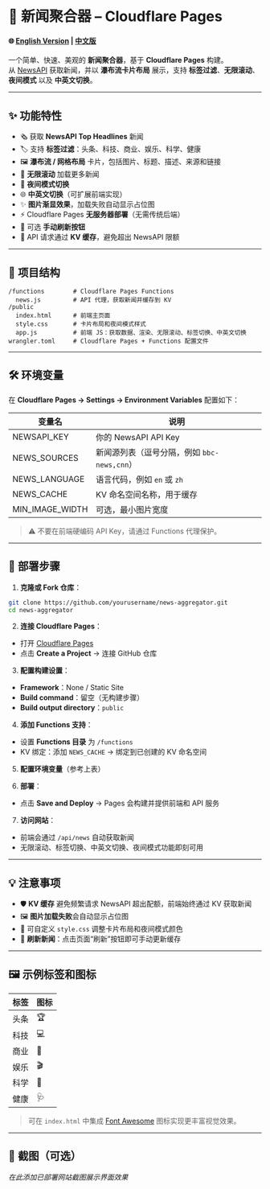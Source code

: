 # 📰 新闻聚合器 – Cloudflare Pages

#### 🌐 [English Version](https://github.com/benjiann/NewsFocus/main/README.md) | [中文版](https://github.com/benjiann/NewsFocus//main/README_zh.md)


一个简单、快速、美观的 **新闻聚合器**，基于 **Cloudflare Pages** 构建。  
从 [NewsAPI](https://newsapi.org/) 获取新闻，并以 **瀑布流卡片布局** 展示，支持 **标签过滤**、**无限滚动**、**夜间模式** 以及 **中英文切换**。

---

## ✨ 功能特性

- 🗞 获取 **NewsAPI Top Headlines** 新闻  
- 🏷 支持 **标签过滤**：头条、科技、商业、娱乐、科学、健康  
- 🖼 **瀑布流 / 网格布局** 卡片，包括图片、标题、描述、来源和链接  
- 🔄 **无限滚动** 加载更多新闻  
- 🌙 **夜间模式切换**  
- 🌐 **中英文切换**（可扩展前端实现）  
- ✨ **图片渐显效果**，加载失败自动显示占位图  
- ⚡ Cloudflare Pages **无服务器部署**（无需传统后端）  
- 🔁 可选 **手动刷新按钮**  
- 💾 API 请求通过 **KV 缓存**，避免超出 NewsAPI 限额  

---

## 📁 项目结构

```
/functions        # Cloudflare Pages Functions
  news.js         # API 代理，获取新闻并缓存到 KV
/public
  index.html      # 前端主页面
  style.css       # 卡片布局和夜间模式样式
  app.js          # 前端 JS：获取数据、渲染、无限滚动、标签切换、中英文切换
wrangler.toml     # Cloudflare Pages + Functions 配置文件
```

---

## 🛠 环境变量

在 **Cloudflare Pages → Settings → Environment Variables** 配置如下：

| 变量名           | 说明                                      |
|------------------|-----------------------------------------|
| NEWSAPI_KEY       | 你的 NewsAPI API Key                     |
| NEWS_SOURCES      | 新闻源列表（逗号分隔，例如 `bbc-news,cnn`） |
| NEWS_LANGUAGE     | 语言代码，例如 `en` 或 `zh`             |
| NEWS_CACHE        | KV 命名空间名称，用于缓存                 |
| MIN_IMAGE_WIDTH   | 可选，最小图片宽度                        |

> ⚠️ 不要在前端硬编码 API Key，请通过 Functions 代理保护。  

---

## 🚀 部署步骤

1. **克隆或 Fork 仓库**：

```bash
git clone https://github.com/yourusername/news-aggregator.git
cd news-aggregator
```

2. **连接 Cloudflare Pages**：

- 打开 [Cloudflare Pages](https://pages.cloudflare.com/)  
- 点击 **Create a Project** → 连接 GitHub 仓库  

3. **配置构建设置**：

- **Framework**：None / Static Site  
- **Build command**：留空（无构建步骤）  
- **Build output directory**：`public`  

4. **添加 Functions 支持**：

- 设置 **Functions 目录** 为 `/functions`  
- KV 绑定：添加 `NEWS_CACHE` → 绑定到已创建的 KV 命名空间

5. **配置环境变量**（参考上表）

6. **部署**：

- 点击 **Save and Deploy** → Pages 会构建并提供前端和 API 服务  

7. **访问网站**：

- 前端会通过 `/api/news` 自动获取新闻  
- 无限滚动、标签切换、中英文切换、夜间模式功能即刻可用  

---

## 💡 注意事项

- 🛡 **KV 缓存** 避免频繁请求 NewsAPI 超出配额，前端始终通过 KV 获取新闻  
- 🖼 **图片加载失败**会自动显示占位图  
- 🎨 可自定义 `style.css` 调整卡片布局和夜间模式颜色  
- 🔄 **刷新新闻**：点击页面“刷新”按钮即可手动更新缓存  

---

## 🖼 示例标签和图标

| 标签       | 图标 |
|-----------|------|
| 头条      | 🏆    |
| 科技      | 💻    |
| 商业      | 💼    |
| 娱乐      | 🎬    |
| 科学      | 🔬    |
| 健康      | 🩺    |

> 可在 `index.html` 中集成 [Font Awesome](https://fontawesome.com/) 图标实现更丰富视觉效果。

---

## 🎉 截图（可选）

_在此添加已部署网站截图展示界面效果_

